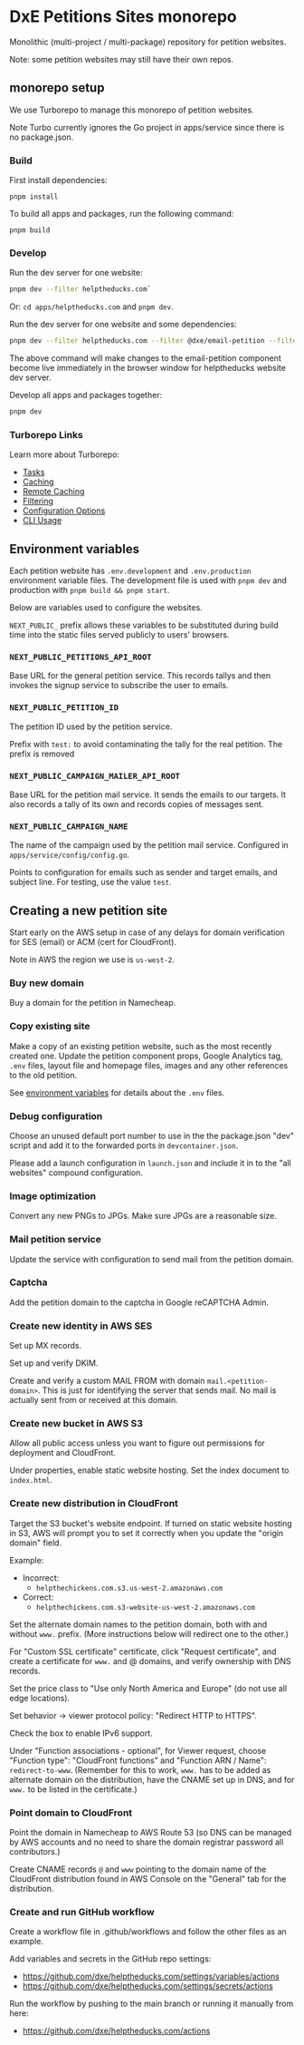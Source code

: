 # DxE Petitions Sites monorepo

Monolithic (multi-project / multi-package) repository for petition websites.

Note: some petition websites may still have their own repos.

## monorepo setup

We use Turborepo to manage this monorepo of petition websites.

Note Turbo currently ignores the Go project in apps/service since there is no
package.json.

### Build

First install dependencies:

```
pnpm install
```

To build all apps and packages, run the following command:

```
pnpm build
```

### Develop

Run the dev server for one website:

```bash
pnpm dev --filter helptheducks.com`
```

Or: `cd apps/helptheducks.com` and `pnpm dev`.

Run the dev server for one website and some dependencies:

```bash
pnpm dev --filter helptheducks.com --filter @dxe/email-petition --filter @dxe/petitions-components
```

The above command will make changes to the email-petition component become live
immediately in the browser window for helptheducks website dev server.

Develop all apps and packages together:

```bash
pnpm dev
```

### Turborepo Links

Learn more about Turborepo:

- [Tasks](https://turbo.build/repo/docs/core-concepts/monorepos/running-tasks)
- [Caching](https://turbo.build/repo/docs/core-concepts/caching)
- [Remote Caching](https://turbo.build/repo/docs/core-concepts/remote-caching)
- [Filtering](https://turbo.build/repo/docs/core-concepts/monorepos/filtering)
- [Configuration Options](https://turbo.build/repo/docs/reference/configuration)
- [CLI Usage](https://turbo.build/repo/docs/reference/command-line-reference)

## Environment variables

Each petition website has `.env.development` and `.env.production` environment
variable files. The development file is used with `pnpm dev` and production with
`pnpm build && pnpm start`.

Below are variables used to configure the websites.

`NEXT_PUBLIC_` prefix allows these variables to be substituted during build time
into the static files served publicly to users' browsers.

### `NEXT_PUBLIC_PETITIONS_API_ROOT`

Base URL for the general petition service. This records tallys and then invokes
the signup service to subscribe the user to emails.

### `NEXT_PUBLIC_PETITION_ID`

The petition ID used by the petition service.

Prefix with `test:` to avoid contaminating the tally for the
real petition. The prefix is removed

### `NEXT_PUBLIC_CAMPAIGN_MAILER_API_ROOT`

Base URL for the petition mail service. It sends the emails to our targets.
It also records a tally of its own and records copies of messages sent.

### `NEXT_PUBLIC_CAMPAIGN_NAME`

The name of the campaign used by the petition mail service. Configured in
`apps/service/config/config.go`.

Points to configuration for emails such as sender and target emails, and subject
line. For testing, use the value `test`.

## Creating a new petition site

Start early on the AWS setup in case of any delays for domain verification for
SES (email) or ACM (cert for CloudFront).

Note in AWS the region we use is `us-west-2`.

### Buy new domain

Buy a domain for the petition in Namecheap.

### Copy existing site

Make a copy of an existing petition website, such as the most recently created
one. Update the petition component props, Google Analytics tag, `.env` files,
layout file and homepage files, images and any other references to the old
petition.

See [environment variables](#environment-variables) for details about the `.env`
files.

### Debug configuration

Choose an unused default port number to use in the the package.json "dev" script
and add it to the forwarded ports in `devcontainer.json`.

Please add a launch configuration in `launch.json` and include it in to the "all websites" compound configuration.

### Image optimization

Convert any new PNGs to JPGs. Make sure JPGs are a reasonable size.

### Mail petition service

Update the service with configuration to send mail from the petition domain.

### Captcha

Add the petition domain to the captcha in Google reCAPTCHA Admin.

### Create new identity in AWS SES

Set up MX records.

Set up and verify DKIM.

Create and verify a custom MAIL FROM with domain `mail.<petition-domain>`.
This is just for identifying the server that sends mail. No mail is actually
sent from or received at this domain.

### Create new bucket in AWS S3

Allow all public access unless you want to figure out permissions for deployment
and CloudFront.

Under properties, enable static website hosting.
Set the index document to `index.html`.

### Create new distribution in CloudFront

Target the S3 bucket's website endpoint. If turned on static website hosting
in S3, AWS will prompt you to set it correctly when you update the "origin
domain" field.

Example:

- Incorrect:
  - `helpthechickens.com.s3.us-west-2.amazonaws.com`
- Correct:
  - `helpthechickens.com.s3-website-us-west-2.amazonaws.com`

Set the alternate domain names to the petition domain, both with and without
`www.` prefix. (More instructions below will redirect one to the other.)

For "Custom SSL certificate" certificate, click "Request certificate", and
create a certificate for `www.` and @ domains, and verify ownership with DNS
records.

Set the price class to "Use only North America and Europe" (do not use all edge
locations).

Set behavior -> viewer protocol policy: "Redirect HTTP to HTTPS".

Check the box to enable IPv6 support.

Under "Function associations - optional", for Viewer request, choose
"Function type": "CloudFront functions" and
"Function ARN / Name": `redirect-to-www`. (Remember for this to work, `www.` has
to be added as alternate domain on the distribution, have the CNAME set up in
DNS, and for `www.` to be listed in the certificate.)

### Point domain to CloudFront

Point the domain in Namecheap to AWS Route 53 (so DNS can be managed by AWS
accounts and no need to share the domain registrar password all contributors.)

Create CNAME records `@` and `www` pointing to the domain name of the CloudFront
distribution found in AWS Console on the "General" tab for the distribution.

### Create and run GitHub workflow

Create a workflow file in .github/workflows and follow the other files as an
example.

Add variables and secrets in the GitHub repo settings:

- https://github.com/dxe/helptheducks.com/settings/variables/actions
- https://github.com/dxe/helptheducks.com/settings/secrets/actions

Run the workflow by pushing to the main branch or running it manually from here:

- https://github.com/dxe/helptheducks.com/actions
